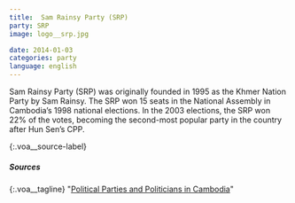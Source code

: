 ```yaml
---
title:  Sam Rainsy Party (SRP)
party: SRP
image: logo__srp.jpg

date: 2014-01-03
categories: party
language: english
---
```



Sam Rainsy Party (SRP) was originally founded in 1995 as the Khmer Nation Party by Sam Rainsy. The SRP won 15 seats in the National Assembly in Cambodia’s 1998 national elections. In the 2003 elections, the SRP won 22% of the votes, becoming the second-most popular party in the country after Hun Sen’s CPP. 



{:.voa__source-label}
##### Sources #####

{:.voa__tagline}
"[Political Parties and Politicians in Cambodia](http://factsanddetails.com/southeast-asia/Cambodia/sub5_2d/entry-2905.html)"
